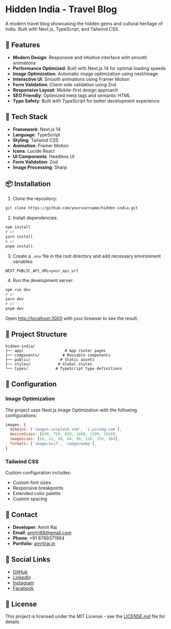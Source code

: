 # Hidden India - Travel Blog

A modern travel blog showcasing the hidden gems and cultural heritage of India. Built with Next.js, TypeScript, and Tailwind CSS.

## 🌟 Features

- **Modern Design**: Responsive and intuitive interface with smooth animations
- **Performance Optimized**: Built with Next.js 14 for optimal loading speeds
- **Image Optimization**: Automatic image optimization using next/image
- **Interactive UI**: Smooth animations using Framer Motion
- **Form Validation**: Client-side validation using Zod
- **Responsive Layout**: Mobile-first design approach
- **SEO Friendly**: Optimized meta tags and semantic HTML
- **Type Safety**: Built with TypeScript for better development experience

## 🚀 Tech Stack

- **Framework**: Next.js 14
- **Language**: TypeScript
- **Styling**: Tailwind CSS
- **Animation**: Framer Motion
- **Icons**: Lucide React
- **UI Components**: Headless UI
- **Form Validation**: Zod
- **Image Processing**: Sharp

## 📦 Installation

1. Clone the repository:
```bash
git clone https://github.com/yourusername/hidden-india.git
```

2. Install dependencies:
```bash
npm install
# or
yarn install
# or
pnpm install
```

3. Create a `.env` file in the root directory and add necessary environment variables:
```env
NEXT_PUBLIC_API_URL=your_api_url
```

4. Run the development server:
```bash
npm run dev
# or
yarn dev
# or
pnpm dev
```

Open [http://localhost:3000](http://localhost:3000) with your browser to see the result.

## 📁 Project Structure

```
hidden-india/
├── app/                  # App router pages
├── components/          # Reusable components
├── public/             # Static assets
├── styles/            # Global styles
└── types/            # TypeScript type definitions
```

## 🔧 Configuration

### Image Optimization

The project uses Next.js Image Optimization with the following configurations:

```javascript
images: {
  domains: ['images.unsplash.com', 'i.pinimg.com'],
  deviceSizes: [640, 750, 828, 1080, 1200, 1920],
  imageSizes: [16, 32, 48, 64, 96, 128, 256, 384],
  formats: ['image/avif', 'image/webp'],
}
```

### Tailwind CSS

Custom configuration includes:
- Custom font sizes
- Responsive breakpoints
- Extended color palette
- Custom spacing

## 📱 Contact

- **Developer**: Amrit Raj
- **Email**: amrtrj68@gmail.com
- **Phone**: +91 8789371964
- **Portfolio**: [amritraj.in](https://amritraj.in)

## 🔗 Social Links

- [GitHub](https://github.com/amritaadeez)
- [LinkedIn](https://www.linkedin.com/in/amrit-raj-611447128/)
- [Instagram](https://www.instagram.com/_amrit_itsaadeez/)
- [Facebook](https://www.facebook.com/amritraj.official)

## 📄 License

This project is licensed under the MIT License - see the [LICENSE.md](LICENSE.md) file for details.

